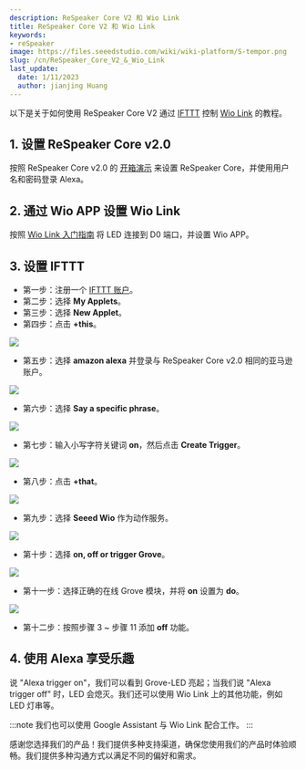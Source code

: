 ```yaml
---
description: ReSpeaker Core V2 和 Wio Link
title: ReSpeaker Core V2 和 Wio Link
keywords:
- reSpeaker
image: https://files.seeedstudio.com/wiki/wiki-platform/S-tempor.png
slug: /cn/ReSpeaker_Core_V2_&_Wio_Link
last_update:
  date: 1/11/2023
  author: jianjing Huang
---
```


以下是关于如何使用 ReSpeaker Core V2 通过 [IFTTT](https://ifttt.com/) 控制 [Wio Link](https://wiki.seeedstudio.com/cn/Wio_Link/) 的教程。

## 1. 设置 ReSpeaker Core v2.0

按照 ReSpeaker Core v2.0 的 [开箱演示](https://wiki.seeedstudio.com/cn/ReSpeaker_Core_v2.0/#out-of-box-demo) 来设置 ReSpeaker Core，并使用用户名和密码登录 Alexa。

## 2. 通过 Wio APP 设置 Wio Link

按照 [Wio Link 入门指南](https://wiki.seeedstudio.com/cn/Wio_Link/#get-started) 将 LED 连接到 D0 端口，并设置 Wio APP。

## 3. 设置 IFTTT

- 第一步：注册一个 [IFTTT 账户](https://ifttt.com/join)。
- 第二步：选择 **My Applets**。
- 第三步：选择 **New Applet**。
- 第四步：点击 **+this**。

![](https://files.seeedstudio.com/wiki/ReSpeaker_Core_V2_-_Wio_Link/this.png)

- 第五步：选择 **amazon alexa** 并登录与 ReSpeaker Core v2.0 相同的亚马逊账户。

![](https://files.seeedstudio.com/wiki/ReSpeaker_Core_V2_-_Wio_Link/alexa.png)

- 第六步：选择 **Say a specific phrase**。

![](https://files.seeedstudio.com/wiki/ReSpeaker_Core_V2_-_Wio_Link/say_a_specific_phase.png)

- 第七步：输入小写字符关键词 **on**，然后点击 **Create Trigger**。

![](https://files.seeedstudio.com/wiki/ReSpeaker_Core_V2_-_Wio_Link/key_word.png)

- 第八步：点击 **+that**。

![](https://files.seeedstudio.com/wiki/ReSpeaker_Core_V2_-_Wio_Link/that.png)

- 第九步：选择 **Seeed Wio** 作为动作服务。

![](https://files.seeedstudio.com/wiki/ReSpeaker_Core_V2_-_Wio_Link/wio.png)

- 第十步：选择 **on, off or trigger Grove**。

![](https://files.seeedstudio.com/wiki/ReSpeaker_Core_V2_-_Wio_Link/choose_action.png)

- 第十一步：选择正确的在线 Grove 模块，并将 **on** 设置为 **do**。

![](https://files.seeedstudio.com/wiki/ReSpeaker_Core_V2_-_Wio_Link/on.png)

- 第十二步：按照步骤 3 ~ 步骤 11 添加 **off** 功能。

## 4. 使用 Alexa 享受乐趣

说 "Alexa trigger on"，我们可以看到 Grove-LED 亮起；当我们说 "Alexa trigger off" 时，LED 会熄灭。我们还可以使用 Wio Link 上的其他功能，例如 LED 灯串等。

:::note
    我们也可以使用 Google Assistant 与 Wio Link 配合工作。
:::

感谢您选择我们的产品！我们提供多种支持渠道，确保您使用我们的产品时体验顺畅。我们提供多种沟通方式以满足不同的偏好和需求。

<div class="button_tech_support_container">
<a href="https://forum.seeedstudio.com/" class="button_forum"></a> 
<a href="https://www.seeedstudio.com/contacts" class="button_email"></a>
</div>

<div class="button_tech_support_container">
<a href="https://discord.gg/eWkprNDMU7" class="button_discord"></a> 
<a href="https://github.com/Seeed-Studio/wiki-documents/discussions/69" class="button_discussion"></a>
</div>